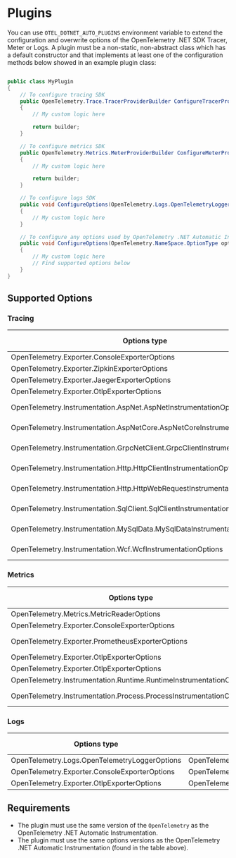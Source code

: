 # Plugins

You can use `OTEL_DOTNET_AUTO_PLUGINS` environment variable to extend the
configuration and overwrite options of the OpenTelemetry .NET SDK Tracer, Meter or
Logs. A plugin must be a non-static, non-abstract class which has a default constructor
and that implements at least one of the configuration methods below showed
in an example plugin class:

```csharp

public class MyPlugin 
{
    // To configure tracing SDK
    public OpenTelemetry.Trace.TracerProviderBuilder ConfigureTracerProvider(OpenTelemetry.Trace.TracerProviderBuilder builder)
    {
        // My custom logic here

        return builder;
    }

    // To configure metrics SDK
    public OpenTelemetry.Metrics.MeterProviderBuilder ConfigureMeterProvider(OpenTelemetry.Metrics.MeterProviderBuilder builder)
    {
        // My custom logic here

        return builder;
    }

    // To configure logs SDK
    public void ConfigureOptions(OpenTelemetry.Logs.OpenTelemetryLoggerOptions options)
    {
        // My custom logic here
    }

    // To configure any options used by OpenTelemetry .NET Automatic Instrumentation
    public void ConfigureOptions(OpenTelemetry.NameSpace.OptionType options)
    {
        // My custom logic here
        // Find supported options below
    }
}
```

## Supported Options

### Tracing

| Options type                                                                 | NuGet package                                | NuGet version |
|------------------------------------------------------------------------------|----------------------------------------------|---------------|
| OpenTelemetry.Exporter.ConsoleExporterOptions                                | OpenTelemetry.Exporter.Console               | 1.3.1         |
| OpenTelemetry.Exporter.ZipkinExporterOptions                                 | OpenTelemetry.Exporter.Zipkin                | 1.3.1         |
| OpenTelemetry.Exporter.JaegerExporterOptions                                 | OpenTelemetry.Exporter.Jaeger                | 1.3.1         |
| OpenTelemetry.Exporter.OtlpExporterOptions                                   | OpenTelemetry.Exporter.OpenTelemetryProtocol | 1.3.1         |
| OpenTelemetry.Instrumentation.AspNet.AspNetInstrumentationOptions            | OpenTelemetry.Instrumentation.AspNet         | 1.0.0-rc9.6   |
| OpenTelemetry.Instrumentation.AspNetCore.AspNetCoreInstrumentationOptions    | OpenTelemetry.Instrumentation.AspNetCore     | 1.0.0-rc9.4   |
| OpenTelemetry.Instrumentation.GrpcNetClient.GrpcClientInstrumentationOptions | OpenTelemetry.Instrumentation.GrpcNetClient  | 1.0.0-rc9.4   |
| OpenTelemetry.Instrumentation.Http.HttpClientInstrumentationOptions          | OpenTelemetry.Instrumentation.Http           | 1.0.0-rc9.4   |
| OpenTelemetry.Instrumentation.Http.HttpWebRequestInstrumentationOptions      | OpenTelemetry.Instrumentation.Http           | 1.0.0-rc9.4   |
| OpenTelemetry.Instrumentation.SqlClient.SqlClientInstrumentationOptions      | OpenTelemetry.Instrumentation.SqlClient      | 1.0.0-rc9.4   |
| OpenTelemetry.Instrumentation.MySqlData.MySqlDataInstrumentationOptions      | OpenTelemetry.Instrumentation.MySqlData      | 1.0.0-beta.4  |
| OpenTelemetry.Instrumentation.Wcf.WcfInstrumentationOptions                  | OpenTelemetry.Instrumentation.Wcf            | 1.0.0-rc7     |

### Metrics

| Options type                                                        | NuGet package                                | NuGet version |
|---------------------------------------------------------------------|----------------------------------------------|---------------|
| OpenTelemetry.Metrics.MetricReaderOptions                           | OpenTelemetry                                | 1.3.1         |
| OpenTelemetry.Exporter.ConsoleExporterOptions                       | OpenTelemetry.Exporter.Console               | 1.3.1         |
| OpenTelemetry.Exporter.PrometheusExporterOptions                    | OpenTelemetry.Exporter.Prometheus            | 1.3.0-rc.2    |
| OpenTelemetry.Exporter.OtlpExporterOptions                          | OpenTelemetry.Exporter.OpenTelemetryProtocol | 1.3.1         |
| OpenTelemetry.Exporter.OtlpExporterOptions                          | OpenTelemetry.Exporter.OpenTelemetryProtocol | 1.3.1         |
| OpenTelemetry.Instrumentation.Runtime.RuntimeInstrumentationOptions | OpenTelemetry.Instrumentation.Runtime        | 1.0.0         |
| OpenTelemetry.Instrumentation.Process.ProcessInstrumentationOptions | OpenTelemetry.Instrumentation.Process        | 0.1.0-alpha.1 |

### Logs

| Options type                                  | NuGet package                                | NuGet version |
|-----------------------------------------------|----------------------------------------------|---------------|
| OpenTelemetry.Logs.OpenTelemetryLoggerOptions | OpenTelemetry                                | 1.3.1         |
| OpenTelemetry.Exporter.ConsoleExporterOptions | OpenTelemetry.Exporter.Console               | 1.3.1         |
| OpenTelemetry.Exporter.OtlpExporterOptions    | OpenTelemetry.Exporter.OpenTelemetryProtocol | 1.3.1         |

## Requirements

* The plugin must use the same version of the `OpenTelemetry` as the
OpenTelemetry .NET Automatic Instrumentation.
* The plugin must use the same options versions as the
OpenTelemetry .NET Automatic Instrumentation (found in the table above).
